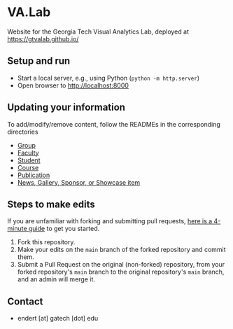 # VA.Lab

Website for the Georgia Tech Visual Analytics Lab, deployed at <https://gtvalab.github.io/>

## Setup and run

- Start a local server, e.g., using Python (`python -m http.server`)
- Open browser to <http://localhost:8000>

## Updating your information

To add/modify/remove content, follow the READMEs in the corresponding directories

- [Group](_groups)
- [Faculty](_faculty)
- [Student](_students)
- [Course](_courses)
- [Publication](_publications)
- [News, Gallery, Sponsor, or Showcase item](_data)

## Steps to make edits

If you are unfamiliar with forking and submitting pull requests,
[here is a 4-minute guide](https://guides.github.com/activities/forking/) to get you started.

1. Fork this repository.
2. Make your edits on the `main` branch of the forked repository and commit them.
3. Submit a Pull Request on the original (non-forked) repository, from your forked repository's `main` branch to the
   original repository's `main` branch, and an admin will merge it.

## Contact

- endert \[at\] gatech \[dot\] edu
